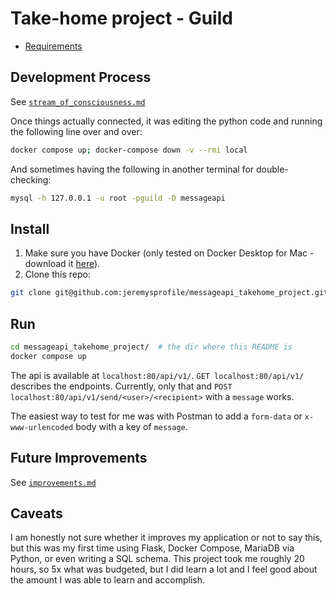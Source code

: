 # Take-home project - Guild
* [Requirements](./docs/requirements.md)

## Development Process
See [`stream_of_consciousness.md`](./docs/stream_of_consciousness.md)

Once things actually connected, it was editing the python code and running the following line over and over:
```bash
docker compose up; docker-compose down -v --rmi local
```
And sometimes having the following in another terminal for double-checking:
```bash
mysql -h 127.0.0.1 -u root -pguild -D messageapi
```

## Install
1. Make sure you have Docker (only tested on Docker Desktop for Mac - download it [here](https://www.docker.com/products/docker-desktop)).
2. Clone this repo:
```bash
git clone git@github.com:jeremysprofile/messageapi_takehome_project.git
```

## Run
```bash
cd messageapi_takehome_project/  # the dir where this README is
docker compose up
```

The api is available at `localhost:80/api/v1/`. `GET localhost:80/api/v1/` describes the endpoints.
Currently, only that and `POST localhost:80/api/v1/send/<user>/<recipient>` with a `message` works.

The easiest way to test for me was with Postman to add a `form-data` or `x-www-urlencoded` body with a key of `message`.

## Future Improvements
See [`improvements.md`](./docs/improvements.md)

## Caveats
I am honestly not sure whether it improves my application or not to say this, but this was my first time using Flask, Docker Compose, MariaDB via Python, or even writing a SQL schema.
This project took me roughly 20 hours, so 5x what was budgeted, but I did learn a lot and I feel good about the amount I was able to learn and accomplish.

